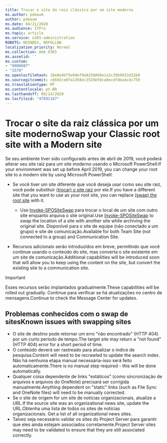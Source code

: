 ```yaml
---
title: Trocar o site da raiz clássica por um site moderno
ms.author: pebaum
author: pebaum
ms.date: 04/21/2020
ms.audience: ITPro
ms.topic: article
ms.service: o365-administration
ROBOTS: NOINDEX, NOFOLLOW
localization_priority: Normal
ms.collection: Adm_O365
ms.assetid: ''
ms.custom:
- "9000687"
- "2579"
ms.openlocfilehash: 10e8e4bf5e0def9a8256066e1a3c39b9923d31b0
ms.sourcegitcommit: c6692ce0fa1358ec3529e59ca0ecdfdea4cdc759
ms.translationtype: MT
ms.contentlocale: pt-BR
ms.lasthandoff: 09/14/2020
ms.locfileid: "47691167"
---
```

# <a name="swap-your-classic-root-site-with-a-modern-site"></a><span data-ttu-id="c2078-102">Trocar o site da raiz clássica por um site moderno</span><span class="sxs-lookup"><span data-stu-id="c2078-102">Swap your Classic root site with a Modern site</span></span>

<span data-ttu-id="c2078-103">Se seu ambiente tiver sido configurado antes de abril de 2019, você poderá alterar seu site raiz para um site moderno usando o Microsoft PowerShell:</span><span class="sxs-lookup"><span data-stu-id="c2078-103">If your environment was set up before April 2019, you can change your root site to a modern site by using Microsoft PowerShell:</span></span>

- <span data-ttu-id="c2078-104">Se você tiver um site diferente que você deseja usar como seu site raiz, você pode substituir [(trocar) o site raiz](https://docs.microsoft.com/sharepoint/modern-root-site) por ele.</span><span class="sxs-lookup"><span data-stu-id="c2078-104">If you have a different site that you want to use as your root site, you can replace [(swap) the root site](https://docs.microsoft.com/sharepoint/modern-root-site) with it.</span></span> 
    - <span data-ttu-id="c2078-105">Use [Invoke-SPOSiteSwap](https://docs.microsoft.com/powershell/module/sharepoint-online/invoke-spositeswap?view=sharepoint-ps) para trocar o local de um site com outro site enquanto arquiva o site original.</span><span class="sxs-lookup"><span data-stu-id="c2078-105">Use [Invoke-SPOSiteSwap](https://docs.microsoft.com/powershell/module/sharepoint-online/invoke-spositeswap?view=sharepoint-ps) to swap the location of a site with another site while archiving the original site.</span></span> <span data-ttu-id="c2078-106">Disponível para o site de equipe (não conectado a um grupo) e site de comunicação.</span><span class="sxs-lookup"><span data-stu-id="c2078-106">Available for both Team Site (not connected to a group) and Communication Site.</span></span> 

- <span data-ttu-id="c2078-107">Recursos adicionais serão introduzidos em breve, permitindo que você continue usando o conteúdo do site, mas converta o site existente em um site de comunicação.</span><span class="sxs-lookup"><span data-stu-id="c2078-107">Additional capabilities will be introduced soon that will allow you to keep using the content on the site, but convert the existing site to a communication site.</span></span> 
>[!Important]
><span data-ttu-id="c2078-108">Esses recursos serão implantados gradualmente.</span><span class="sxs-lookup"><span data-stu-id="c2078-108">These capabilities will be rolled out gradually.</span></span> <span data-ttu-id="c2078-109">Continue para verificar se há atualizações no centro de mensagens.</span><span class="sxs-lookup"><span data-stu-id="c2078-109">Continue to check the Message Center for updates.</span></span> 

## <a name="known-issues-with-swapping-sites"></a><span data-ttu-id="c2078-110">Problemas conhecidos com o swap de sites</span><span class="sxs-lookup"><span data-stu-id="c2078-110">Known issues with swapping sites</span></span>

- <span data-ttu-id="c2078-111">O site de destino pode retornar um erro "não encontrado" (HTTP 404) por um curto período de tempo.</span><span class="sxs-lookup"><span data-stu-id="c2078-111">The target site may return a "not found" (HTTP 404) error for a short period of time.</span></span>
- <span data-ttu-id="c2078-112">O conteúdo deverá ser rastreado para atualizar o índice de pesquisa.</span><span class="sxs-lookup"><span data-stu-id="c2078-112">Content will need to be recrawled to update the search index.</span></span> <span data-ttu-id="c2078-113">Não há nenhuma etapa manual necessária-isso será feito automaticamente.</span><span class="sxs-lookup"><span data-stu-id="c2078-113">There is no manual step required - this will be done automatically.</span></span>
- <span data-ttu-id="c2078-114">Qualquer coisa dependente de links "estáticos" (como sincronização de arquivos e arquivos do OneNote) precisará ser corrigida manualmente.</span><span class="sxs-lookup"><span data-stu-id="c2078-114">Anything dependent on "static" links (such as File Sync and OneNote files) will need to be manually corrected.</span></span>
- <span data-ttu-id="c2078-115">Se o site de origem for um site de notícias organizacionais, atualize a URL.</span><span class="sxs-lookup"><span data-stu-id="c2078-115">If the source site was an organizational news site, update the URL.</span></span><span data-ttu-id="c2078-116">Obtenha uma lista de todos os sites de notícias organizacionais.</span><span class="sxs-lookup"><span data-stu-id="c2078-116"> Get a list of all organizational news sites.</span></span>
- <span data-ttu-id="c2078-117">Talvez seja necessário validar os sites do Project Server para garantir que eles ainda estejam associados corretamente.</span><span class="sxs-lookup"><span data-stu-id="c2078-117">Project Server sites may need to be validated to ensure that they are still associated correctly.</span></span>
